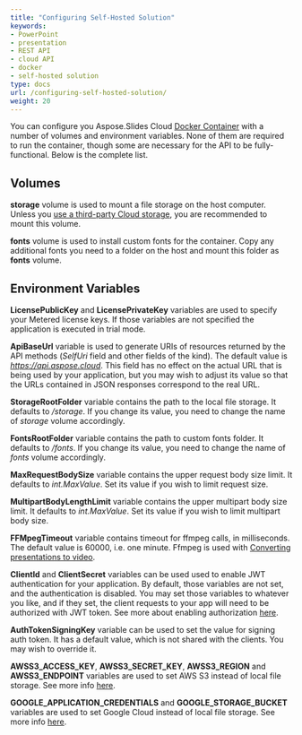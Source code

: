 ```yaml
---
title: "Configuring Self-Hosted Solution"
keywords:
- PowerPoint
- presentation
- REST API
- cloud API
- docker
- self-hosted solution
type: docs
url: /configuring-self-hosted-solution/
weight: 20
---
```


You can configure you Aspose.Slides Cloud [Docker Container](https://hub.docker.com/r/aspose/slides-cloud) with a number of volumes and environment variables. None of them are required to run the container, though some are necessary for the API to be fully-functional. Below is the complete list.

## Volumes

**storage** volume is used to mount a file storage on the host computer. Unless you [use a third-party Cloud storage](/slides/using-storage-with-self-hosted-solution/), you are recommended to mount this volume.

**fonts** volume is used to install custom fonts for the container. Copy any additional fonts you need to a folder on the host and mount this folder as **fonts** volume.

## Environment Variables

**LicensePublicKey** and **LicensePrivateKey** variables are used to specify your Metered license keys. If those variables are not specified the application is executed in trial mode.

**ApiBaseUrl** variable is used to generate URIs of resources returned by the API methods (*SelfUri* field and other fields of the kind). The default value is *https://api.aspose.cloud*. This field has no effect on the actual URL that is being used by your application, but you may wish to adjust its value so that the URLs contained in JSON responses correspond to the real URL.

**StorageRootFolder** variable contains the path to the local file storage. It defaults to */storage*. If you change its value, you need to change the name of *storage* volume accordingly.

**FontsRootFolder** variable contains the path to custom fonts folder. It defaults to */fonts*. If you change its value, you need to change the name of *fonts* volume accordingly.

**MaxRequestBodySize** variable contains the upper request body size limit. It defaults to *int.MaxValue*. Set its value if you wish to limit request size.

**MultipartBodyLengthLimit** variable contains the upper multipart body size limit. It defaults to *int.MaxValue*. Set its value if you wish to limit multipart body size.

**FFMpegTimeout** variable contains timeout for ffmpeg calls, in milliseconds. The default value is 60000, i.e. one minute. Ffmpeg is used with [Converting presentations to video](/slides/convert-a-presentation-to-a-video/).

**ClientId** and **ClientSecret** variables can be used used to enable JWT authentication for your application. By default, those variables are not set, and the authentication is disabled. You may set those variables to whatever you like, and if they set, the client requests to your app will need to be authorized with JWT token. See more about enabling authorization [here](/slides/authorizing-requests-to-self-hosted-solution/).

**AuthTokenSigningKey** variable can be used to set the value for signing auth token. It has a default value, which is not shared with the clients. You may wish to override it.

**AWSS3_ACCESS_KEY**, **AWSS3_SECRET_KEY**, **AWSS3_REGION** and **AWSS3_ENDPOINT** variables are used to set AWS S3 instead of local file storage. See more info [here](/slides/using-storage-with-self-hosted-solution/#using-aws-s3).

**GOOGLE_APPLICATION_CREDENTIALS** and **GOOGLE_STORAGE_BUCKET** variables are used to set Google Cloud instead of local file storage. See more info [here](/slides/using-storage-with-self-hosted-solution/#using-google-cloud-storage).
